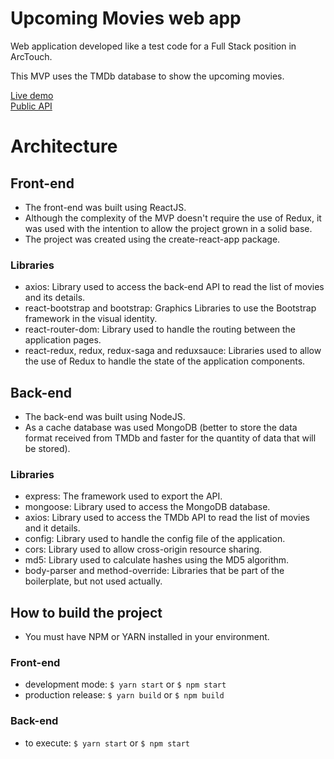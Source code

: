 # Upcoming Movies web app
Web application developed like a test code for a Full Stack position in ArcTouch.

This MVP uses the TMDb database to show the upcoming movies.

[Live demo](http://upcoming-movies-web-app.herokuapp.com/)<br/>[Public API](http://upcoming-movies-web-app-server.herokuapp.com)

# Architecture
## Front-end
- The front-end was built using ReactJS.
- Although the complexity of the MVP doesn't require the use of Redux, it was used with the intention to allow the project grown in a solid base.
- The project was created using the create-react-app package.

### Libraries
- axios: Library used to access the back-end API to read the list of movies and its details.
- react-bootstrap and bootstrap: Graphics Libraries to use the Bootstrap framework in the visual identity. 
- react-router-dom: Library used to handle the routing between the application pages.
- react-redux, redux, redux-saga and reduxsauce: Libraries used to allow the use of Redux to handle the state of the application components.

## Back-end
- The back-end was built using NodeJS.
- As a cache database was used MongoDB (better to store the data format received from TMDb and faster for the quantity of data that will be stored).

### Libraries
- express: The framework used to export the API.
- mongoose: Library used to access the MongoDB database.
- axios: Library used to access the TMDb API to read the list of movies and it details.
- config: Library used to handle the config file of the application.
- cors: Library used to allow cross-origin resource sharing.
- md5: Library used to calculate hashes using the MD5 algorithm.
- body-parser and method-override: Libraries that be part of the boilerplate, but not used actually.

## How to build the project
- You must have NPM or YARN installed in your environment.
### Front-end
- development mode: `$ yarn start` or `$ npm start`
- production release: `$ yarn build` or `$ npm build`

### Back-end
- to execute: `$ yarn start` or `$ npm start`